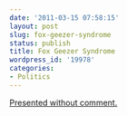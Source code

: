 ```yaml
---
date: '2011-03-15 07:58:15'
layout: post
slug: fox-geezer-syndrome
status: publish
title: Fox Geezer Syndrome
wordpress_id: '19978'
categories:
- Politics
---
```


[Presented without comment.](http://www.frumforum.com/fox-geezer-syndrome)
